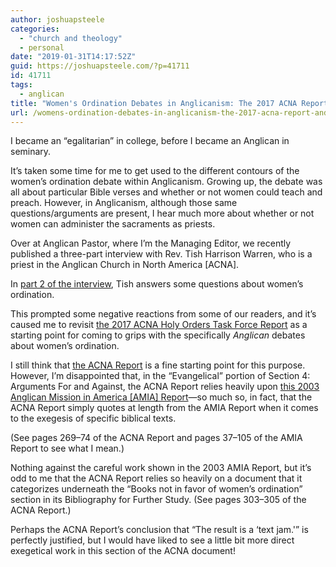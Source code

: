 ```yaml
---
author: joshuapsteele
categories:
  - "church and theology"
  - personal
date: "2019-01-31T14:17:52Z"
guid: https://joshuapsteele.com/?p=41711
id: 41711
tags:
  - anglican
title: "Women's Ordination Debates in Anglicanism: The 2017 ACNA Report and the 2003 AMIA Report"
url: /womens-ordination-debates-in-anglicanism-the-2017-acna-report-and-the-2003-amia-report/
---
```


I became an “egalitarian” in college, before I became an Anglican in seminary.

It’s taken some time for me to get used to the different contours of the women’s ordination debate within Anglicanism. Growing up, the debate was all about particular Bible verses and whether or not women could teach and preach. However, in Anglicanism, although those same questions/arguments are present, I hear much more about whether or not women can administer the sacraments as priests.

Over at Anglican Pastor, where I’m the Managing Editor, we recently published a three-part interview with Rev. Tish Harrison Warren, who is a priest in the Anglican Church in North America \[ACNA\].

In [part 2 of the interview](http://anglicanpastor.com/ask-an-anglican-pastor-an-interview-with-tish-harrison-warren-pt-2/), Tish answers some questions about women’s ordination.

This prompted some negative reactions from some of our readers, and it’s caused me to revisit [the 2017 ACNA Holy Orders Task Force Report](http://anglicanpastor.com/want-to-learn-more-about-womens-ordination-debates-within-anglicanism-start-with-these-resources/) as a starting point for coming to grips with the specifically *Anglican* debates about women’s ordination.

I still think that [the ACNA Report](http://anglicanpastor.com/wp-content/uploads/2019/01/HolyOrdersTaskForce.pdf) is a fine starting point for this purpose. However, I’m disappointed that, in the “Evangelical” portion of Section 4: Arguments For and Against, the ACNA Report relies heavily upon [this 2003 Anglican Mission in America \[AMIA\] Report](http://anglicanpastor.com/wp-content/uploads/2019/01/AMIA_2003_Womens-Ordination-Report.pdf)—so much so, in fact, that the ACNA Report simply quotes at length from the AMIA Report when it comes to the exegesis of specific biblical texts.

(See pages 269–74 of the ACNA Report and pages 37–105 of the AMIA Report to see what I mean.)

Nothing against the careful work shown in the 2003 AMIA Report, but it’s odd to me that the ACNA Report relies so heavily on a document that it categorizes underneath the “Books not in favor of women’s ordination” section in its Bibliography for Further Study. (See pages 303–305 of the ACNA Report.)

Perhaps the ACNA Report’s conclusion that “The result is a ‘text jam.'” is perfectly justified, but I would have liked to see a little bit more direct exegetical work in this section of the ACNA document!